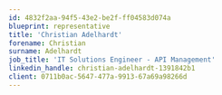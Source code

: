 ```yaml
---
id: 4832f2aa-94f5-43e2-be2f-ff04583d074a
blueprint: representative
title: 'Christian Adelhardt'
forename: Christian
surname: Adelhardt
job_title: 'IT Solutions Engineer - API Management'
linkedin_handle: christian-adelhardt-1391842b1
client: 0711b0ac-5647-477a-9913-67a69a98266d
---
```

